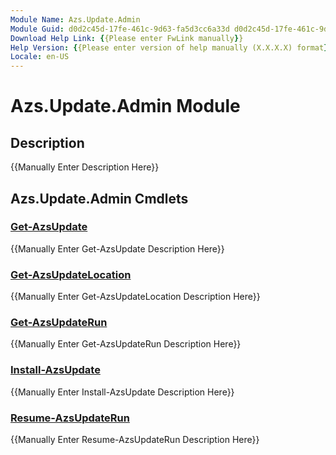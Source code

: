 ```yaml
---
Module Name: Azs.Update.Admin
Module Guid: d0d2c45d-17fe-461c-9d63-fa5d3cc6a33d d0d2c45d-17fe-461c-9d63-fa5d3cc6a33d
Download Help Link: {{Please enter FwLink manually}}
Help Version: {{Please enter version of help manually (X.X.X.X) format}}
Locale: en-US
---
```


# Azs.Update.Admin Module
## Description
{{Manually Enter Description Here}}

## Azs.Update.Admin Cmdlets
### [Get-AzsUpdate](Get-AzsUpdate.md)
{{Manually Enter Get-AzsUpdate Description Here}}

### [Get-AzsUpdateLocation](Get-AzsUpdateLocation.md)
{{Manually Enter Get-AzsUpdateLocation Description Here}}

### [Get-AzsUpdateRun](Get-AzsUpdateRun.md)
{{Manually Enter Get-AzsUpdateRun Description Here}}

### [Install-AzsUpdate](Install-AzsUpdate.md)
{{Manually Enter Install-AzsUpdate Description Here}}

### [Resume-AzsUpdateRun](Resume-AzsUpdateRun.md)
{{Manually Enter Resume-AzsUpdateRun Description Here}}


